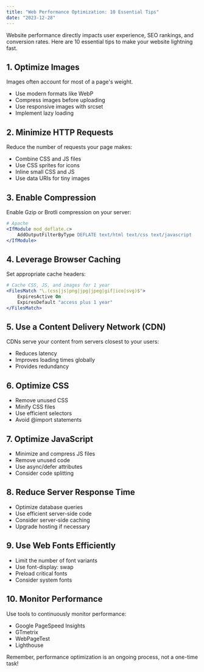 ```yaml
---
title: "Web Performance Optimization: 10 Essential Tips"
date: "2023-12-28"
---
```


Website performance directly impacts user experience, SEO rankings, and conversion rates. Here are 10 essential tips to make your website lightning fast.

## 1. Optimize Images

Images often account for most of a page's weight.

- Use modern formats like WebP
- Compress images before uploading
- Use responsive images with srcset
- Implement lazy loading

## 2. Minimize HTTP Requests

Reduce the number of requests your page makes:

- Combine CSS and JS files
- Use CSS sprites for icons
- Inline small CSS and JS
- Use data URIs for tiny images

## 3. Enable Compression

Enable Gzip or Brotli compression on your server:

```apache
# Apache
<IfModule mod_deflate.c>
    AddOutputFilterByType DEFLATE text/html text/css text/javascript
</IfModule>
```

## 4. Leverage Browser Caching

Set appropriate cache headers:

```apache
# Cache CSS, JS, and images for 1 year
<FilesMatch "\.(css|js|png|jpg|jpeg|gif|ico|svg)$">
    ExpiresActive On
    ExpiresDefault "access plus 1 year"
</FilesMatch>
```

## 5. Use a Content Delivery Network (CDN)

CDNs serve your content from servers closest to your users:

- Reduces latency
- Improves loading times globally
- Provides redundancy

## 6. Optimize CSS

- Remove unused CSS
- Minify CSS files
- Use efficient selectors
- Avoid @import statements

## 7. Optimize JavaScript

- Minimize and compress JS files
- Remove unused code
- Use async/defer attributes
- Consider code splitting

## 8. Reduce Server Response Time

- Optimize database queries
- Use efficient server-side code
- Consider server-side caching
- Upgrade hosting if necessary

## 9. Use Web Fonts Efficiently

- Limit the number of font variants
- Use font-display: swap
- Preload critical fonts
- Consider system fonts

## 10. Monitor Performance

Use tools to continuously monitor performance:

- Google PageSpeed Insights
- GTmetrix
- WebPageTest
- Lighthouse

Remember, performance optimization is an ongoing process, not a one-time task!
